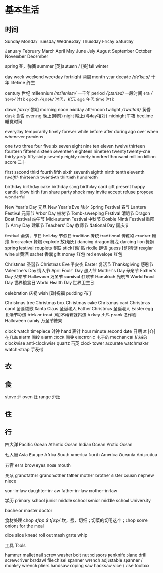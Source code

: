 # 基本生活




## 时间

Sunday  Monday  Tuesday  Wednesday  Thursday  Friday  Saturday

January  February  March  April  May  June  July  August  September  October  November  December

spring 春，弹簧  summer  [英]autumn / [美]fall  winter

day  week  weekend  weekday  fortnight 两周  month  year  decade _/deˈkeɪd/_ 十年  lifetime 终生

century 世纪  millennium _/mɪˈleniəm/_ 一千年  period _/ˈpɪəriəd/_ 一段时间  era _/ˈɪərə/_ 时代  epoch _/ˈepək/_ 时代，纪元  age 年代  time 时代

dawn _/dɒːn/_ 黎明  morning  noon  midday  afternoon  twilight _/ˈtwaɪlaɪt/_ 黄昏  dusk 黄昏  evening 晚上(睡前)  night 晚上(与day相对)  midnight 午夜  bedtime 睡觉时间

everyday  temporarily  timely  forever  while  before  after  during  ago  over  when  whenever  previous

one two three four five six seven eight nine ten eleven twelve thirteen fourteen fifteen sixteen seventeen eighteen  nineteen  twenty  twenty-one  thirty  _forty_  fifty  sixty  seventy  eighty  ninety  hundred  thousand  million  billion  score 二十

first  second  third  fourth  fifth  sixth  seventh  eighth  ninth  tenth  eleventh  _twelfth_  thirteenth  twentieth  thirtieth  hundredth

birthday  birthday cake  birthday song  birthday card  gift  present  happy  candle  blow  birth  fun  share  party  shock  may  invite  accept  refuse  propose  wonderful

New Year's Day 元旦  New Year's Eve 除夕  Spring Festival 春节  Lantern Festival 元宵节  Arbor Day 植树节  Tomb-sweeping Festival 清明节  Dragon Boat Festival 端午节  Mid-autumn Festival 中秋节  Double Ninth Festival 重阳节  Army Day 建军节  Teachers’ Day 教师节  National Day 国庆节

festival 会演，节日  holiday 节假日  tradition 传统  traditional 传统的  cracker 鞭炮  firecracker 鞭炮  explode 放(烟火)  dancing dragon 舞龙  dancing lion 舞狮  spring festival couplets 春联  stick [动]贴  riddle 谜语  guess [动]猜谜  reaglar wine 雄黄酒  sachet 香囊  gift money 红包  red envelope 红包

Christmas 圣诞节  Christmas Eve 平安夜  Easter 复活节  Thanksgiving 感恩节  Valentine's Day 情人节  April Fools' Day 愚人节  Mother's Day 母亲节  Father's Day 父亲节  Halloween 万圣节  carnival 狂欢节  Hanukkah 光明节  World Food Day 世界粮食日  World Health Day 世界卫生日

celebration 庆祝  wish [动]祝福  pudding 布丁  

Christmas tree  Christmas box  Christmas cake  Christmas card  Christmas carol 圣诞颂歌  Santa Claus 圣诞老人  Father Christmas 圣诞老人  Easter egg 复活节彩蛋  trick or treat [动]不给糖就捣蛋  turkey 火鸡  prank 恶作剧  Halloween candy 万圣节糖果

clock  watch  timepiece 时钟  hand 表针  hour  minute  second  date 日期  at [介]在几点  alarm 闹铃  alarm clock 闹钟  electronic 电子的  mechanical 机械的  clockwise  anti-clockwise  quartz 石英  clock tower  accurate  watchmaker  watch-strap 手表带



## 衣


## 食

stove 炉  oven 灶  range 炉灶


## 住


## 行






四大洋 Pacific Ocean  Atlantic Ocean  Indian Ocean  Arctic Ocean

七大洲 Asia  Europe  Africa  South America  North America  Oceania  Antarctica


五官 ears  brow  eyes  nose  mouth

关系 grandfather  grandmother  father  mother  brother  sister  cousin  nephew  niece

son-in-law  daughter-in-law  father-in-law  mother-in-law

学历 primary school  junior middle school  senior middle school  University

bachelor  master  doctor


食材处理
chop _/tʃɒp $ tʃɑːp/_  坎，劈，切细；切菜的切用这个；chop some onions for the meal

dice  slice  knead  roll out  mash  grate  whip 



工具 Tools

hammer  mallet  nail  screw  washer  bolt  nut  scissors  penknife
plane  drill  screwdriver  bradawl  file  chisel  spanner wrench  adjustable spanner / monkey wrench  pliers
handsaw  coping saw  hacksaw  vice / vise  toolbox

